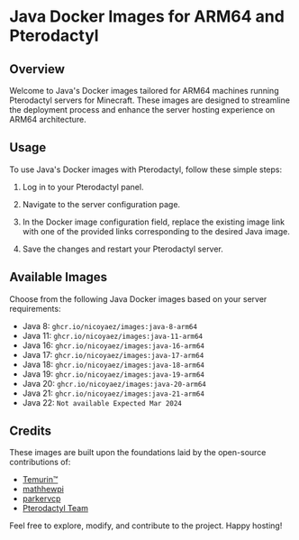 # Java Docker Images for ARM64 and Pterodactyl

## Overview

Welcome to Java's Docker images tailored for ARM64 machines running Pterodactyl servers for Minecraft. These images are designed to streamline the deployment process and enhance the server hosting experience on ARM64 architecture.

## Usage

To use Java's Docker images with Pterodactyl, follow these simple steps:

1. Log in to your Pterodactyl panel.

2. Navigate to the server configuration page.

3. In the Docker image configuration field, replace the existing image link with one of the provided links corresponding to the desired Java image.

4. Save the changes and restart your Pterodactyl server.

## Available Images

Choose from the following Java Docker images based on your server requirements:

 - Java 8: `ghcr.io/nicoyaez/images:java-8-arm64`
 - Java 11: `ghcr.io/nicoyaez/images:java-11-arm64`
 - Java 16: `ghcr.io/nicoyaez/images:java-16-arm64`
 - Java 17: `ghcr.io/nicoyaez/images:java-17-arm64`
 - Java 18: `ghcr.io/nicoyaez/images:java-18-arm64`
 - Java 19: `ghcr.io/nicoyaez/images:java-19-arm64`
 - Java 20: `ghcr.io/nicoyaez/images:java-20-arm64`
 - Java 21: `ghcr.io/nicoyaez/images:java-21-arm64`
 - Java 22: `Not available Expected Mar 2024`
 
## Credits

These images are built upon the foundations laid by the open-source contributions of:

- [Temurin™](https://adoptium.net/es/support/)
- [mathhewpi](https://github.com/matthewpi/images)
- [parkervcp](https://github.com/parkervcp/yolks)
- [Pterodactyl Team](https://github.com/pterodactyl/yolks)

Feel free to explore, modify, and contribute to the project. Happy hosting!
